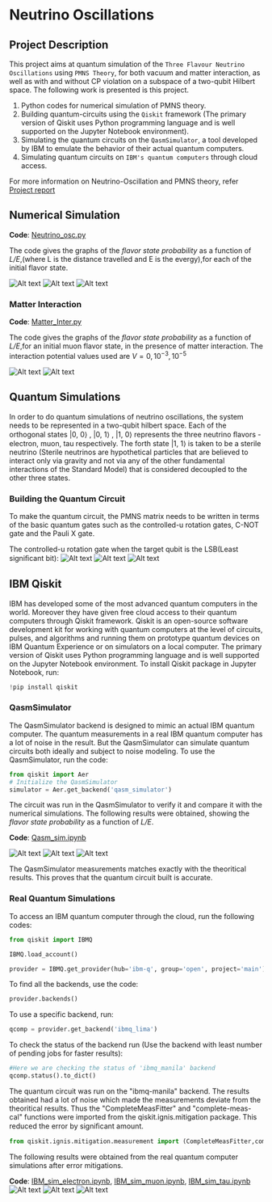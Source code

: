 # Neutrino Oscillations

## Project Description

This project aims at quantum simulation of the `Three Flavour Neutrino Oscillations` using `PMNS Theory`, for both vacuum and matter interaction, as well as with and without CP violation on a subspace of a two-qubit Hilbert space. The following work is presented is this project.

1. Python codes for numerical simulation of PMNS theory.
2. Building quantum-circuits using the `Qiskit` framework (The primary version of Qiskit uses Python programming language and is well supported on the Jupyter Notebook environment).
3. Simulating the quantum circuits on the `QasmSimulator`, a tool developed by IBM to emulate the behavior of their actual quantum computers.
4. Simulating quantum circuits on `IBM's quantum computers` through cloud access.

For more information on Neutrino-Oscillation and PMNS theory, refer [Project report](Project_report.pdf)
 
## Numerical Simulation 

__Code__: [Neutrino_osc.py](Neutrino_osc.py)

The code gives the graphs of the _flavor state probability_ as a function of _L/E_,(where L is the distance travelled and E is the evergy),for each of the initial flavor state.

![Alt text](Images/Electron_vacuum_oscillation.jpg)
![Alt text](Images/Muon_vacuum_oscillation.jpg)
![Alt text](Images/Tau_vacuum_oscillation.jpg)

### Matter Interaction

__Code__: [Matter_Inter.py](Matter_Inter.py)
  
The code gives the graphs of the _flavor state probability_ as a function of _L/E_,for an initial muon flavor state, in the presence of matter interaction. The interaction potential values used are $V=0, 10^{-3}, 10^{-5}$

![Alt text](Images/matter_muon_electron.jpg)
![Alt text](Images/matter_muon_muon.jpg)

## Quantum Simulations

In order to do quantum simulations of neutrino oscillations, the system needs to be represented in a two-qubit hilbert space. Each of the orthogonal states |0, 0⟩ , |0, 1⟩ , |1, 0⟩ represents the three neutrino ﬂavors - electron, muon, tau respectively. The forth state |1, 1⟩ is taken to be a sterile neutrino (Sterile neutrinos are hypothetical particles that are believed to interact only via gravity and not via any of the other fundamental interactions of the Standard Model) that is considered decoupled to the other three states.

### Building the Quantum Circuit

To make the quantum circuit, the PMNS matrix needs to be written in terms of the basic quantum gates such as the controlled-u rotation gates, C-NOT gate and the Pauli X gate.

The controlled-u rotation gate when the target qubit is the LSB(Least signiﬁcant bit):
![Alt text](<Images/Screenshot from 2023-10-08 19-10-48.png>)
![Alt text](<Images/Screenshot from 2023-10-08 19-10-54.png>)
![Alt text](<Images/Screenshot from 2023-10-08 19-10-59.png>)

## IBM Qiskit

IBM has developed some of the most advanced quantum computers in the world. Moreover they have given free cloud access to their quantum computers through Qiskit framework. Qiskit is an open-source software development kit for working with quantum computers
at the level of circuits, pulses, and algorithms and running them on prototype quantum devices on IBM Quantum Experience or on simulators on a local computer. The primary version of Qiskit uses Python programming language and is well supported on the Jupyter Notebook environment. To install Qiskit package in Jupyter Notebook, run:

```python
!pip install qiskit
```
### QasmSimulator
    
The QasmSimulator backend is designed to mimic an actual IBM quantum computer. The quantum measurements in a real IBM quantum computer has a lot of noise in the result. But the QasmSimulator can simulate quantum circuits both ideally and subject to noise modeling. To use the QasmSimulator, run the code:

```python
from qiskit import Aer
# Initialize the QasmSimulator
simulator = Aer.get_backend('qasm_simulator')
```
The circuit was run in the QasmSimulator to verify it and compare it with the numerical simulations. The following results were obtained, showing the _flavor state probability_ as a function of _L/E_.

__Code__: [Qasm_sim.ipynb](Qasm_sim.ipynb)

![Alt text](Images/Electron_vacuum_QASM.jpg)
![Alt text](Images/Muon_vacuum_QASM.jpg)
![Alt text](Images/Tau_vacuum_QASM.jpg)

The QasmSimulator measurements matches exactly with the theoritical results. This proves that the quantum circuit built is accurate.

### Real Quantum Simulations
To access an IBM quantum computer through the cloud, run the following codes:

```python
from qiskit import IBMQ
```
```python
IBMQ.load_account()
```
```python
provider = IBMQ.get_provider(hub='ibm-q', group='open', project='main')
```
To find all the backends, use the code:
```python
provider.backends()
```

To use a specific backend, run:
```python
qcomp = provider.get_backend('ibmq_lima')
```
To check the status of the backend run (Use the backend with least number of pending jobs for faster results):
```python
#Here we are checking the status of 'ibmq_manila' backend
qcomp.status().to_dict()
```
The quantum circuit was run on the "ibmq-manila" backend. The results obtained had a lot of noise which made the measurements deviate from the theoritical results. Thus the "CompleteMeasFitter" and "complete-meas-cal" functions were imported from the qiskit.ignis.mitigation package. This reduced the error by signiﬁcant amount. 
```python
from qiskit.ignis.mitigation.measurement import (CompleteMeasFitter,complete_meas_cal)
```
The following results were obtained from the real quantum computer simulations after error mitigations.

__Code__: [IBM_sim_electron.ipynb](IBM_sim_electron.ipynb), [IBM_sim_muon.ipynb](IBM_sim_muon.ipynb), [IBM_sim_tau.ipynb](IBM_sim_tau.ipynb)
![Alt text](Images/Electron_vacuum_IBM.jpg)
![Alt text](Images/Muon_vacuum_IBM.jpg)
![Alt text](Images/Tau_vacuum_IBM.jpg)
